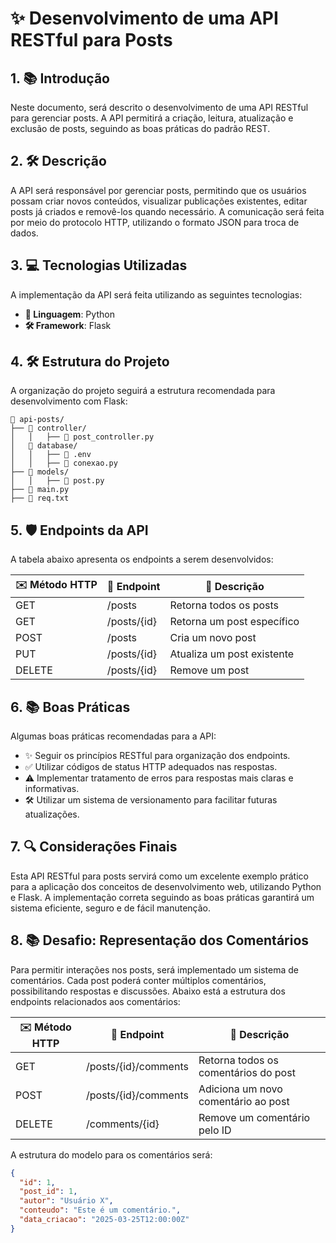 # ✨ Desenvolvimento de uma API RESTful para Posts

## 1. 📚 Introdução
Neste documento, será descrito o desenvolvimento de uma API RESTful para gerenciar posts. A API permitirá a criação, leitura, atualização e exclusão de posts, seguindo as boas práticas do padrão REST.

## 2. 🛠 Descrição
A API será responsável por gerenciar posts, permitindo que os usuários possam criar novos conteúdos, visualizar publicações existentes, editar posts já criados e removê-los quando necessário. A comunicação será feita por meio do protocolo HTTP, utilizando o formato JSON para troca de dados.

## 3. 💻 Tecnologias Utilizadas
A implementação da API será feita utilizando as seguintes tecnologias:
- **📝 Linguagem**: Python
- **🛠 Framework**: Flask

## 4. 🛠 Estrutura do Projeto
A organização do projeto seguirá a estrutura recomendada para desenvolvimento com Flask:
```
📁 api-posts/
├── 📁 controller/
│   │   ├── 📄 post_controller.py
│   📁 database/
│   │   ├── 📄 .env
│   │   ├── 📄 conexao.py
├── 📁 models/
│   │   ├── 📄 post.py
├── 📄 main.py
├── 📄 req.txt
```

## 5. 🛡️ Endpoints da API
A tabela abaixo apresenta os endpoints a serem desenvolvidos:

| ✉️ Método HTTP | 🔗 Endpoint        | 💃 Descrição                                    |
|------------|----------------|----------------------------------------------|
| GET        | /posts         | Retorna todos os posts                      |
| GET        | /posts/{id}    | Retorna um post específico                  |
| POST       | /posts         | Cria um novo post                           |
| PUT        | /posts/{id}    | Atualiza um post existente                  |
| DELETE     | /posts/{id}    | Remove um post                              |

## 6. 📚 Boas Práticas
Algumas boas práticas recomendadas para a API:
- ✨ Seguir os princípios RESTful para organização dos endpoints.
- ✅ Utilizar códigos de status HTTP adequados nas respostas.
- ⚠️ Implementar tratamento de erros para respostas mais claras e informativas.
- 🛠 Utilizar um sistema de versionamento para facilitar futuras atualizações.

## 7. 🔍 Considerações Finais
Esta API RESTful para posts servirá como um excelente exemplo prático para a aplicação dos conceitos de desenvolvimento web, utilizando Python e Flask. A implementação correta seguindo as boas práticas garantirá um sistema eficiente, seguro e de fácil manutenção.

## 8. 📚 Desafio: Representação dos Comentários
Para permitir interações nos posts, será implementado um sistema de comentários. Cada post poderá conter múltiplos comentários, possibilitando respostas e discussões. Abaixo está a estrutura dos endpoints relacionados aos comentários:

| ✉️ Método HTTP | 🔗 Endpoint                 | 💃 Descrição                          |
|------------|-------------------------|----------------------------------|
| GET        | /posts/{id}/comments    | Retorna todos os comentários do post |
| POST       | /posts/{id}/comments    | Adiciona um novo comentário ao post |
| DELETE     | /comments/{id}          | Remove um comentário pelo ID        |

A estrutura do modelo para os comentários será:
```json
{
  "id": 1,
  "post_id": 1,
  "autor": "Usuário X",
  "conteudo": "Este é um comentário.",
  "data_criacao": "2025-03-25T12:00:00Z"
}
```
